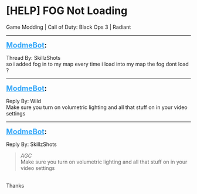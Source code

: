 # [HELP] FOG Not Loading
Game Modding | Call of Duty: Black Ops 3 | Radiant

---
<strong style="font-size: 1.4em;"><span style="text-decoration: underline;text-decoration-color: #34a7f9;"><span style="color:#34a7f9;">ModmeBot</span></span>:</strong>

<p>Thread By: SkillzShots<br />so i added fog in to my map every time i load into my map the fog dont load ?</p>

---
<strong style="font-size: 1.4em;"><span style="text-decoration: underline;text-decoration-color: #34a7f9;"><span style="color:#34a7f9;">ModmeBot</span></span>:</strong>

<p>Reply By: Wild<br />Make sure you turn on volumetric lighting and all that stuff on in your video settings</p>

---
<strong style="font-size: 1.4em;"><span style="text-decoration: underline;text-decoration-color: #34a7f9;"><span style="color:#34a7f9;">ModmeBot</span></span>:</strong>

<p>Reply By: SkillzShots<br /><blockquote><em>AGC</em><br />Make sure you turn on volumetric lighting and all that stuff on in your video settings</blockquote><br /> Thanks</p>
